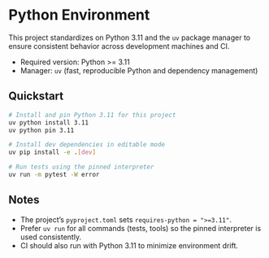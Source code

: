 # Python Environment

This project standardizes on Python 3.11 and the `uv` package manager to ensure consistent behavior across development machines and CI.

- Required version: Python >= 3.11
- Manager: `uv` (fast, reproducible Python and dependency management)

## Quickstart

```bash
# Install and pin Python 3.11 for this project
uv python install 3.11
uv python pin 3.11

# Install dev dependencies in editable mode
uv pip install -e .[dev]

# Run tests using the pinned interpreter
uv run -m pytest -W error
```

## Notes

- The project’s `pyproject.toml` sets `requires-python = ">=3.11"`.
- Prefer `uv run` for all commands (tests, tools) so the pinned interpreter is used consistently.
- CI should also run with Python 3.11 to minimize environment drift.

